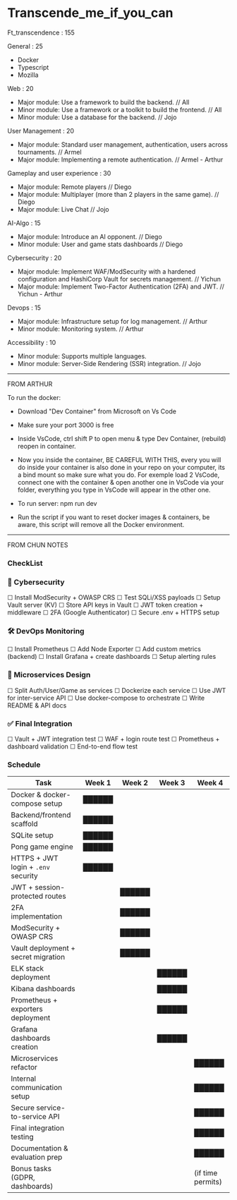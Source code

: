 # Transcende_me_if_you_can

Ft_transcendence : 155

General : 25
- Docker
- Typescript
- Mozilla

Web : 20
- Major module: Use a framework to build the backend. // All
- Minor module: Use a framework or a toolkit to build the frontend. // All
- Minor module: Use a database for the backend. // Jojo

User Management : 20
- Major module: Standard user management, authentication, users across tournaments. // Armel
- Major module: Implementing a remote authentication. // Armel - Arthur

Gameplay and user experience : 30
- Major module: Remote players // Diego
- Major module: Multiplayer (more than 2 players in the same game). // Diego
- Major module: Live Chat // Jojo

AI-Algo : 15
- Major module: Introduce an AI opponent. // Diego
- Minor module: User and game stats dashboards // Diego

Cybersecurity : 20
- Major module: Implement WAF/ModSecurity with a hardened configuration and HashiCorp Vault for secrets management. // Yichun
- Major module: Implement Two-Factor Authentication (2FA) and JWT. // Yichun - Arthur

Devops : 15
- Major module: Infrastructure setup for log management. // Arthur
- Minor module: Monitoring system. // Arthur

Accessibility : 10
- Minor module: Supports multiple languages.
- Minor module: Server-Side Rendering (SSR) integration. // Jojo

*****************************

FROM ARTHUR

To run the docker:

- Download "Dev Container" from Microsoft on Vs Code
- Make sure your port 3000 is free
- Inside VsCode, ctrl shift P to open menu & type Dev Container, (rebuild) reopen in container.

- Now you inside the container, BE CAREFUL WITH THIS, every you will do inside your container
	is also done in your repo on your computer, its a bind mount so make sure what you do.
	For exemple load 2 VsCode, connect one with the container & open another one in VsCode via
	your folder, everything you type in VsCode will appear in the other one.

- To run server: npm run dev

- Run the script if you want to reset docker images & containers, be aware, this script will remove
	all the Docker environment.


*****************************

FROM CHUN NOTES

### CheckList

### 🔐 Cybersecurity
☐ Install ModSecurity + OWASP CRS
☐ Test SQLi/XSS payloads
☐ Setup Vault server (KV)
☐ Store API keys in Vault
☐ JWT token creation + middleware
☐ 2FA (Google Authenticator)
☐ Secure .env + HTTPS setup

### 🛠 DevOps Monitoring
☐ Install Prometheus
☐ Add Node Exporter
☐ Add custom metrics (backend)
☐ Install Grafana + create dashboards
☐ Setup alerting rules

### 🧱 Microservices Design
☐ Split Auth/User/Game as services
☐ Dockerize each service
☐ Use JWT for inter-service API
☐ Use docker-compose to orchestrate
☐ Write README & API docs

### ✅ Final Integration
☐ Vault + JWT integration test
☐ WAF + login route test
☐ Prometheus + dashboard validation
☐ End-to-end flow test


###  Schedule 

| Task                                | Week 1 | Week 2 | Week 3 | Week 4            |
| ----------------------------------- | ------ | ------ | ------ | ----------------- |
| Docker & docker-compose setup       | ██████ |        |        |                   |
| Backend/frontend scaffold           | ██████ |        |        |                   |
| SQLite setup                        | ██████ |        |        |                   |
| Pong game engine                    | ██████ |        |        |                   |
| HTTPS + JWT login + `.env` security | ██████ |        |        |                   |
| JWT + session-protected routes      |        | ██████ |        |                   |
| 2FA implementation                  |        | ██████ |        |                   |
| ModSecurity + OWASP CRS             |        | ██████ |        |                   |
| Vault deployment + secret migration |        | ██████ |        |                   |
| ELK stack deployment                |        |        | ██████ |                   |
| Kibana dashboards                   |        |        | ██████ |                   |
| Prometheus + exporters deployment   |        |        | ██████ |                   |
| Grafana dashboards creation         |        |        | ██████ |                   |
| Microservices refactor              |        |        |        | ██████            |
| Internal communication setup        |        |        |        | ██████            |
| Secure service-to-service API       |        |        |        | ██████            |
| Final integration testing           |        |        |        | ██████            |
| Documentation & evaluation prep     |        |        |        | ██████            |
| Bonus tasks (GDPR, dashboards)      |        |        |        | (if time permits) |
